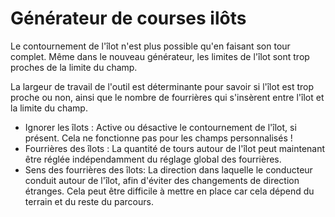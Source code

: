 # Générateur de courses ilôts
  
Le contournement de l'îlot n'est plus possible qu'en faisant son tour complet. Même dans le nouveau générateur, les limites de l'îlot sont trop proches de la limite du champ.  
  
La largeur de travail de l'outil est déterminante pour savoir si l'îlot est trop proche ou non, ainsi que le nombre de fourrières qui s'insèrent entre l'îlot et la limite du champ.  


  
- Ignorer les îlots : Active ou désactive le contournement de l'îlot, si présent. Cela ne fonctionne pas pour les champs personnalisés !  
- Fourrières des îlots : La quantité de tours autour de l'îlot peut maintenant être réglée indépendamment du réglage global des fourrières.  
- Sens des fourrières des îlots: La direction dans laquelle le conducteur conduit autour de l'îlot, afin d'éviter des changements de direction étranges. Cela peut être difficile à mettre en place car cela dépend du terrain et du reste du parcours.  



